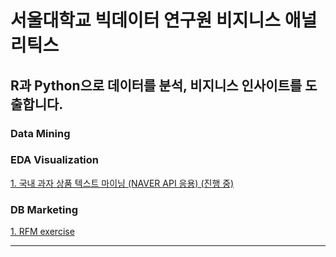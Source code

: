 서울대학교 빅데이터 연구원 비지니스 애널리틱스
===================================

R과 Python으로 데이터를 분석, 비지니스 인사이트를 도출합니다.
-------------------------------------------------

### Data Mining
### EDA Visualization
[1. 국내 과자 상품 텍스트 마이닝 (NAVER API 응용) (진행 중)]()
### DB Marketing
[1. RFM exercise](https://github.com/lee-kyubong/data-analytics/tree/master/RFM_exercise)


------------------------------------------------
